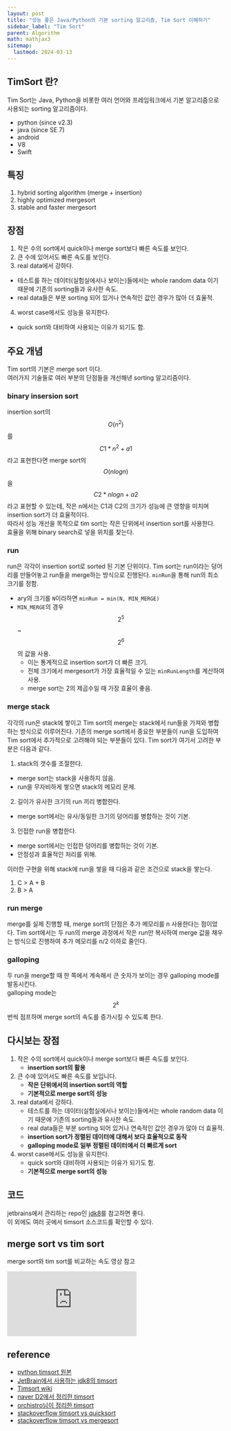 ```yaml
---
layout: post
title: "성능 좋은 Java/Python의 기본 sorting 알고리즘, Tim Sort 이해하기"
sidebar_label: "Tim Sort"
parent: Algorithm
math: mathjax3
sitemap:
  lastmod: 2024-03-13
---
```


## TimSort 란?

Tim Sort는 Java, Python을 비롯한 여러 언어와 프레임워크에서 기본 알고리즘으로 사용되는 sorting 알고리즘이다.
- python (since v2.3)
- java (since SE 7)
- android
- V8
- Swift

## 특징

1. hybrid sorting algorithm (merge + insertion)
2. highly optimized mergesort
3. stable and faster mergesort

## 장점

1. 작은 수의 sort에서 quick이나 merge sort보다 빠른 속도를 보인다.
2. 큰 수에 있어서도 빠른 속도를 보인다.
3. real data에서 강하다.
  - 테스트를 하는 데이터(실험실에서나 보이는)들에서는 whole random data 이기 때문에 기존의 sorting들과 유사한 속도.
  - real data들은 부분 sorting 되어 있거나 연속적인 값인 경우가 많아 더 효율적.
4. worst case에서도 성능을 유지한다.
  - quick sort와 대비하여 사용되는 이유가 되기도 함.

## 주요 개념

Tim sort의 기본은 merge sort 이다.  
여러가지 기술들로 여러 부분의 단점들을 개선해낸 sorting 알고리즘이다.

### binary insersion sort

insertion sort의 $$ O(n^2) $$를 $$ C1 * n^2 + a1 $$ 라고 표현한다면 merge sort의 $$ O(nlogn) $$을 $$ C2 * nlogn + a2 $$라고 표현할 수 있는데, 작은 n에서는 C1과 C2의 크기가 성능에 큰 영향을 미치며 insertion sort가 더 효율적이다.  
따라서 성능 개선을 목적으로 tim sort는 작은 단위에서 insertion sort를 사용한다.  
효율을 위해 binary search로 넣을 위치를 찾는다.

### run

run은 각각이 insertion sort로 sorted 된 기본 단위이다.
Tim sort는 run이라는 덩어리를 만들어놓고 run들을 merge하는 방식으로 진행된다.
`minRun`을 통해 run의 최소 크기를 정함.
- ary의 크기를 `N`이라하면 `minRun = min(N, MIN_MERGE)`
- `MIN_MERGE`의 경우 $$ 2^5 $$ ~ $$ 2^6 $$ 의 값을 사용.
  - 이는 통계적으로 insertion sort가 더 빠른 크기.
  - 전체 크기에서 mergesort가 가장 효율적일 수 있는 `minRunLength`를 계산하여 사용.
  - merge sort는 2의 제곱수일 때 가장 효율이 좋음.

### merge stack
각각의 run은 stack에 쌓이고 Tim sort의 merge는 stack에서 run들을 가져와 병합하는 방식으로 이루어진다.
기존의 merge sort에서 중요한 부분들이 run을 도입하여 Tim sort에서 추가적으로 고려해야 되는 부분들이 있다.
Tim sort가 여기서 고려한 부분은 다음과 같다.

1. stack의 갯수를 조절한다.
  - merge sort는 stack을 사용하지 않음.
  - run을 무자비하게 쌓으면 stack의 메모리 문제.
2. 길이가 유사한 크기의 run 끼리 병합한다.
  - merge sort에서는 유사/동일한 크기의 덩어리를 병합하는 것이 기본.
3. 인접한 run을 병합한다.
  - merge sort에서는 인접한 덩어리를 병합하는 것이 기본.
  - 안정성과 효율적인 처리를 위해.
  
이러한 구현을 위해 stack에 run을 쌓을 때 다음과 같은 조건으로 stack을 쌓는다.

1. C > A + B
2. B > A

### run merge
merge를 실제 진행할 때, merge sort의 단점은 추가 메모리를 n 사용한다는 점이었다.
Tim sort에서는 두 run의 merge 과정에서 작은 run만 복사하여 merge 값을 채우는 방식으로 진행하여 추가 메모리를 n/2 이하로 줄인다.

### galloping
두 run을 merge할 때 한 쪽에서 계속해서 큰 숫자가 보이는 경우 galloping mode를 발동시킨다.  
galloping mode는 $$ 2^k $$ 번씩 점프하며 merge sort의 속도를 증가시킬 수 있도록 한다.

## 다시보는 장점

1. 작은 수의 sort에서 quick이나 merge sort보다 빠른 속도를 보인다.
   - **insertion sort의 활용**
2. 큰 수에 있어서도 빠른 속도를 보입니다.
   - **작은 단위에서의 insertion sort의 역할**
   - **기본적으로 merge sort의 성능**
3. real data에서 강하다.
   - 테스트를 하는 데이터(실험실에서나 보이는)들에서는 whole random data 이기 때문에 기존의 sorting들과 유사한 속도.
   - real data들은 부분 sorting 되어 있거나 연속적인 값인 경우가 많아 더 효율적.
   - **insertion sort가 정렬된 데이터에 대해서 보다 효율적으로 동작**
   - **galloping mode로 일부 정렬된 데이터에서 더 빠르게 sort**
4. worst case에서도 성능을 유지한다.
   - quick sort와 대비하여 사용되는 이유가 되기도 함.
   - **기본적으로 merge sort의 성능**

## 코드

jetbrains에서 관리하는 repo인 [jdk8](https://github.com/JetBrains/jdk8u_jdk/blob/master/src/share/classes/java/util/TimSort.java)를 참고하면 좋다.  
이 외에도 여러 곳에서 timsort 소스코드를 확인할 수 있다.

## merge sort vs tim sort

merge sort와 tim sort를 비교하는 속도 영상 참고 

<div class="youtube_video_wrapper">
  <iframe src="https://www.youtube.com/embed/ZxLxf5xqqyE?si=IjoSC6oHF1mkRqgx" title="YouTube video player" frameborder="0" allow="accelerometer; autoplay; clipboard-write; encrypted-media; gyroscope; picture-in-picture; web-share" allowfullscreen></iframe>
</div>

## reference

- [python timsort 원본](http://svn.python.org/projects/python/trunk/Objects/listsort.txt)  
- [JetBrain에서 사용하는 jdk8의 timsort](https://github.com/JetBrains/jdk8u_jdk/blob/master/src/share/classes/java/util/TimSort.java)  
- [Timsort wiki](https://en.wikipedia.org/wiki/Timsort)  
- [naver D2에서 정리한 timsort](https://d2.naver.com/helloworld/0315536)  
- [orchistro님이 정리한 timsort](https://orchistro.tistory.com/175)  
- [stackoverflow timsort vs quicksort](https://stackoverflow.com/questions/7770230/comparison-between-timsort-and-quicksort)  
- [stackoverflow timsort vs mergesort](https://cs.stackexchange.com/questions/84168/is-timsort-more-efficient-than-merge-sort-and-why)  